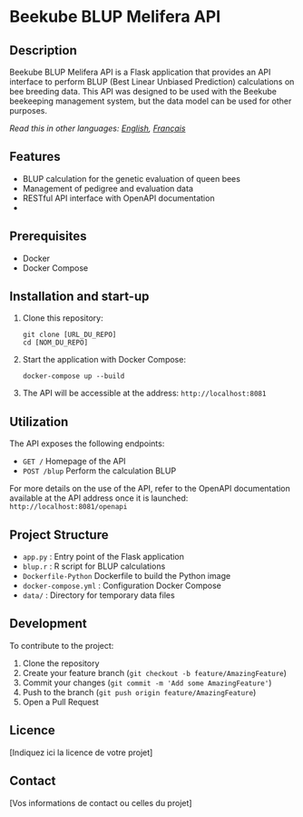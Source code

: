 # Beekube BLUP Melifera API

## Description
Beekube BLUP Melifera API is a Flask application that provides an API interface to perform BLUP (Best Linear Unbiased Prediction) calculations on bee breeding data. This API was designed to be used with the Beekube beekeeping management system, but the data model can be used for other purposes.


*Read this in other languages: [English](README.md), [Français](README.fr.md)*


## Features
- BLUP calculation for the genetic evaluation of queen bees
- Management of pedigree and evaluation data
- RESTful API interface with OpenAPI documentation
- 
## Prerequisites
- Docker
- Docker Compose

## Installation and start-up
1. Clone this repository:
   ```
   git clone [URL_DU_REPO]
   cd [NOM_DU_REPO]
   ```

2. Start the application with Docker Compose:
   ```
   docker-compose up --build
   ```

3. The API will be accessible at the address: `http://localhost:8081`

## Utilization
The API exposes the following endpoints:

- `GET /` Homepage of the API
- `POST /blup` Perform the calculation BLUP

For more details on the use of the API, refer to the OpenAPI documentation available at the API address once it is launched:
`http://localhost:8081/openapi`

## Project Structure
- `app.py` : Entry point of the Flask application
- `blup.r` : R script for BLUP calculations
- `Dockerfile-Python` Dockerfile to build the Python image
- `docker-compose.yml` : Configuration Docker Compose
- `data/` : Directory for temporary data files

## Development
To contribute to the project:

1. Clone the repository
2. Create your feature branch (`git checkout -b feature/AmazingFeature`)
3. Commit your changes (`git commit -m 'Add some AmazingFeature'`)
4. Push to the branch (`git push origin feature/AmazingFeature`)
5. Open a Pull Request

## Licence
[Indiquez ici la licence de votre projet]

## Contact
[Vos informations de contact ou celles du projet]